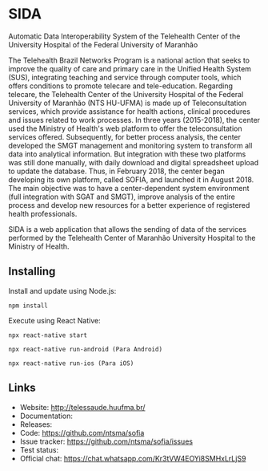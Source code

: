 # SIDA

Automatic Data Interoperability System of the Telehealth Center of the University Hospital of the Federal University of Maranhão

The Telehealth Brazil Networks Program is a national action that seeks to improve the quality of care and primary care in the Unified Health System (SUS), integrating teaching and service through computer tools, which offers conditions to promote telecare and tele-education. Regarding telecare, the Telehealth Center of the University Hospital of the Federal University of Maranhão (NTS HU-UFMA) is made up of Teleconsultation services, which provide assistance for health actions, clinical procedures and issues related to work processes. In three years (2015-2018), the center used the Ministry of Health's web platform to offer the teleconsultation services offered. Subsequently, for better process analysis, the center developed the SMGT management and monitoring system to transform all data into analytical information. But integration with these two platforms was still done manually, with daily download and digital spreadsheet upload to update the database. Thus, in February 2018, the center began developing its own platform, called SOFIA, and launched it in August 2018. The main objective was to have a center-dependent system environment (full integration with SGAT and SMGT), improve analysis of the entire process and develop new resources for a better experience of registered health professionals.

SIDA is a web application that allows the sending of data of the services performed by the Telehealth Center of Maranhão University Hospital to the Ministry of Health.

Installing
----------

Install and update using Node.js:

    npm install


Execute using React Native:

    npx react-native start
    
    npx react-native run-android (Para Android)
    
    npx react-native run-ios (Para iOS)

Links
-----

* Website: http://telessaude.huufma.br/
* Documentation: 
* Releases: 
* Code: https://github.com/ntsma/sofia
* Issue tracker: https://github.com/ntsma/sofia/issues
* Test status: 
* Official chat: https://chat.whatsapp.com/Kr3tVW4EOYi8SMHxLrLjS9
